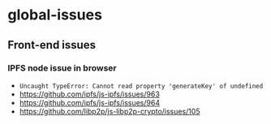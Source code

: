 # global-issues

## Front-end issues
### IPFS node issue in browser
- `Uncaught TypeError: Cannot read property 'generateKey' of undefined`
- https://github.com/ipfs/js-ipfs/issues/963
- https://github.com/ipfs/js-ipfs/issues/964
- https://github.com/libp2p/js-libp2p-crypto/issues/105
